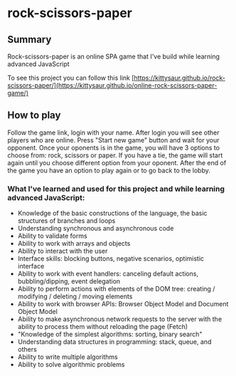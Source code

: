 # rock-scissors-paper

## Summary

Rock-scissors-paper is an online SPA game that I've build while learning advanced JavaScript

To see this project you can follow this link [https://kittysaur.github.io/rock-scissors-paper/](https://kittysaur.github.io/online-rock-scissors-paper-game/)

## How to play

Follow the game link, login with your name.
After login you will see other players who are online.
Press "Start new game" button and wait for your opponent.
Once your oponents is in the game, you will have 3 options to choose from: rock, scissors or paper. If you have a tie, the game will start again until you choose different option from your oponent. After the end of the game you have an option to play again or to go back to the lobby.

### What I've learned and used for this project and while learning advanced JavaScript:

- Knowledge of the basic constructions of the language, the basic structures of branches and loops
- Understanding synchronous and asynchronous code
- Ability to validate forms
- Ability to work with arrays and objects
- Ability to interact with the user
- Interface skills: blocking buttons, negative scenarios, optimistic interface
- Ability to work with event handlers: canceling default actions, bubbling/dipping, event delegation
- Ability to perform actions with elements of the DOM tree: creating / modifying / deleting / moving elements
- Ability to work with browser APIs: Browser Object Model and Document Object Model
- Ability to make asynchronous network requests to the server with the ability to process them without reloading the page (Fetch)
- "Knowledge of the simplest algorithms: sorting, binary search"
- Understanding data structures in programming: stack, queue, and others
- Ability to write multiple algorithms
- Ability to solve algorithmic problems

